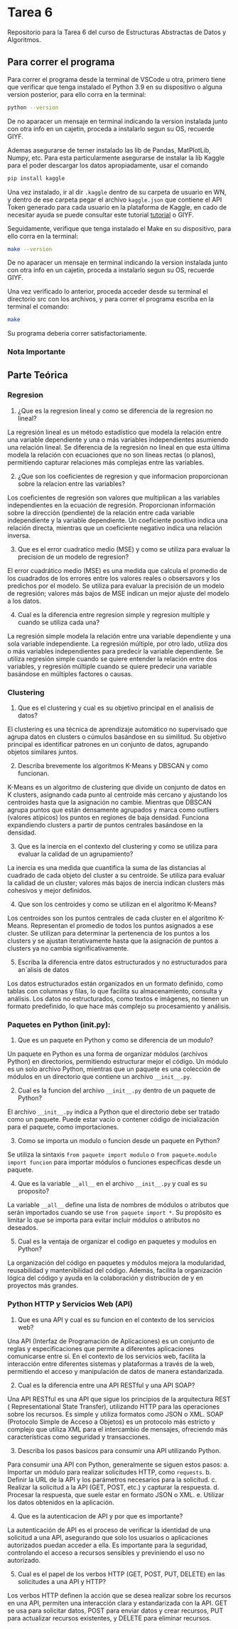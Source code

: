 # Tarea 6
Repositorio para la Tarea 6 del curso de Estructuras Abstractas de Datos y Algoritmos.


## Para correr el programa

Para correr el programa desde la terminal de VSCode u otra, primero tiene que verificar que tenga instalado el Python 3.9 en su dispositivo o alguna version posterior, para ello corra en la terminal:

```bash
python --version
```
De no aparacer un mensaje en terminal indicando la version instalada junto con otra info en un cajetin, proceda a instalarlo segun su OS, recuerde GIYF.

Ademas asegurarse de terner instalado las lib de Pandas, MatPlotLib, Numpy, etc. Para esta particularmente asegurarse de instalar la lib Kaggle para el poder descargar los datos apropiadamente, usar el comando

```bash
pip install kaggle
```

Una vez instalado, ir al dir `.kaggle` dentro de su carpeta de usuario en WN, y dentro de ese carpeta pegar el archivo `kaggle.json` que contiene el API Token generado para cada usuario en la plataforma de Kaggle, en cado de necesitar ayuda se puede consultar este tutorial [tutorial](https://www.youtube.com/watch?v=92q7msmbxO0/) o GIYF.


Seguidamente, verifique que tenga instalado el Make en su dispositivo, para ello corra en la terminal:

```bash
make --version
```

De no aparacer un mensaje en terminal indicando la version instalada junto con otra info en un cajetin, proceda a instalarlo segun su OS, recuerde GIYF.

Una vez verificado lo anterior, proceda acceder desde su terminal el directorio src con los archivos, y para correr el programa escriba en la terminal el comando:

```bash
make 
```

Su programa deberia correr satisfactoriamente. 

### Nota Importante



## Parte Teórica 

### Regresion

1.	¿Que es la regresion lineal y como se diferencia de la regresion no lineal?

La regresión lineal es un método estadístico que modela la relación entre una variable dependiente y una o más variables independientes asumiendo una relación lineal. Se diferencia de la regresión no lineal en que esta última modela la relación con ecuaciones que no son líneas rectas (o planos), permitiendo capturar relaciones más complejas entre las variables.


2. ¿Que son los coeficientes de regresion y que informacion proporcionan sobre la relacion entre las variables?

Los coeficientes de regresión son valores que multiplican a las variables independientes en la ecuación de regresión. Proporcionan información sobre la dirección (pendiente) de la relación entre cada variable independiente y la variable dependiente. Un coeficiente positivo indica una relación directa, mientras que un coeficiente negativo indica una relación inversa.


3. Que  es  el  error  cuadratico  medio  (MSE)  y  como  se  utiliza  para  evaluar  la  precision de un modelo de regresion?

El error cuadrático medio (MSE) es una medida que calcula el promedio de los cuadrados de los errores entre los valores reales o obsersavors y los predichos por el modelo. Se utiliza para evaluar la precisión de un modelo de regresión; valores más bajos de MSE indican un mejor ajuste del modelo a los datos.


4. Cual  es  la  diferencia  entre  regresion  simple  y  regresion  multiple  y  cuando  se  utiliza cada una?

La regresión simple modela la relación entre una variable dependiente y una sola variable independiente. La regresión múltiple, por otro lado, utiliza dos o más variables independientes para predecir la variable dependiente. Se utiliza regresión simple cuando se quiere entender la relación entre dos variables, y regresión múltiple cuando se quiere predecir una variable basándose en múltiples factores o causas.


### Clustering

1. Que es el clustering y cual es su objetivo principal en el analisis de datos? 

El clustering es una técnica de aprendizaje automático no supervisado que agrupa datos en clusters o cúmulos basándose en su similitud. Su objetivo principal es identificar patrones en un conjunto de datos, agrupando objetos similares juntos.


2. Describa brevemente los algoritmos K-Means y DBSCAN y como funcionan. 

K-Means es un algoritmo de clustering que divide un conjunto de datos en K clusters, asignando cada punto al centroide más cercano y ajustando los centroides hasta que la asignación no cambie. 
Mientras que DBSCAN agrupa puntos que están densamente agrupados y marca como outliers (valores atípicos) los puntos en regiones de baja densidad. Funciona expandiendo clusters a partir de puntos centrales basándose en la densidad.


3. Que es la inercia en el contexto del clustering y como se utiliza para evaluar la calidad de un agrupamiento?

La inercia es una medida que cuantifica la suma de las distancias al cuadrado de cada objeto del cluster a su centroide. Se utiliza para evaluar la calidad de un cluster; valores más bajos de inercia indican clusters más cohesivos y mejor definidos.


4. Que son los centroides y como se utilizan en el algoritmo K-Means?

Los centroides son los puntos centrales de cada cluster en el algoritmo K-Means. Representan el promedio de todos los puntos asignados a ese cluster. Se utilizan para determinar la pertenencia de los puntos a los clusters y se ajustan iterativamente hasta que la asignación de puntos a clusters ya no cambia significativamente.


5. Escriba la diferencia entre datos estructurados y no estructurados para an´alisis de datos

Los datos estructurados están organizados en un formato definido, como tablas con columnas y filas, lo que facilita su almacenamiento, consulta y análisis. Los datos no estructurados, como textos e imágenes, no tienen un formato predefinido, lo que hace más complejo su procesamiento y análisis.



### Paquetes en Python (__init__.py):
 
1. Que es un paquete en Python y como se diferencia de un modulo?

Un paquete en Python es una forma de organizar módulos (archivos Python) en directorios, permitiendo estructurar mejor el código. Un módulo es un solo archivo Python, mientras que un paquete es una colección de módulos en un directorio que contiene un archivo `__init__.py`.


2. Cual es la funcion del archivo `__init__.py` dentro de un paquete de Python?

El archivo `__init__.py` indica a Python que el directorio debe ser tratado como un paquete. Puede estar vacío o contener código de inicialización para el paquete, como importaciones.


3. Como se importa un modulo o funcion desde un paquete en Python?

Se utiliza la sintaxis `from paquete import modulo` o `from paquete.modulo import funcion` para importar módulos o funciones específicas desde un paquete.


4. Que es la variable `__all__` en el archivo `__init__.py` y cual es su proposito?

La variable `__all__` define una lista de nombres de módulos o atributos que serán importados cuando se use `from paquete import *`. Su propósito es limitar lo que se importa para evitar incluir módulos o atributos no deseados.


5. Cual es la ventaja de organizar el codigo en paquetes y modulos en Python?

 La organización del código en paquetes y módulos mejora la modularidad, reusabilidad y mantenibilidad del código. Además, facilita la organización lógica del código y ayuda en la colaboración y distribución de y en proyectos más grandes.


### Python HTTP y Servicios Web (API)

1. Que es una API y cual es su funcion en el contexto de los servicios web?

Una API (Interfaz de Programación de Aplicaciones) es un conjunto de reglas y especificaciones que permite a diferentes aplicaciones comunicarse entre sí. En el contexto de los servicios web, facilita la interacción entre diferentes sistemas y plataformas a través de la web, permitiendo el acceso y manipulación de datos de manera estandarizada.


2. Cual es la diferencia entre una API RESTful y una API SOAP?

Una API RESTful es una API que sigue los principios de la arquitectura REST ( Representational State Transfer), utilizando HTTP para las operaciones sobre los recursos. Es simple y utiliza formatos como JSON o XML. 
SOAP (Protocolo Simple de Acceso a Objetos) es un protocolo más estricto y complejo que utiliza XML para el intercambio de mensajes, ofreciendo más características como seguridad y transacciones.


3. Describa los pasos basicos para consumir una API utilizando Python.

Para consumir una API con Python, generalmente se siguen estos pasos: 
     a. Importar un módulo para realizar solicitudes HTTP, como `requests`.
     b. Definir la URL de la API y los parámetros necesarios para la solicitud.
     c. Realizar la solicitud a la API (GET, POST, etc.) y capturar la respuesta.
     d. Procesar la respuesta, que suele estar en formato JSON o XML.
     e. Utilizar los datos obtenidos en la aplicación.


4. Que es la autenticacion de API y por que es importante?

La autenticación de API es el proceso de verificar la identidad de una solicitud a una API, asegurando que solo los usuarios o aplicaciones autorizados puedan acceder a ella. Es importante para la seguridad, controlando el acceso a recursos sensibles y previniendo el uso no autorizado.


5. Cual es el papel de los verbos HTTP (GET, POST, PUT, DELETE) en las solicitudes a una API y HTTP?

Los verbos HTTP definen la acción que se desea realizar sobre los recursos en una API, permiten una interacción clara y estandarizada con la API.
GET se usa para solicitar datos, POST para enviar datos y crear recursos, PUT para actualizar recursos existentes, y DELETE para eliminar recursos.
